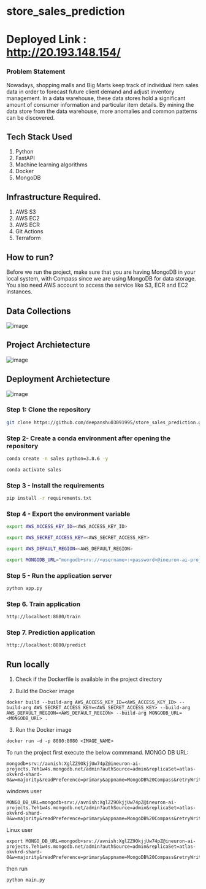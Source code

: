 # store_sales_prediction
# Deployed Link : http://20.193.148.154/

### Problem Statement
Nowadays, shopping malls and Big Marts keep track of individual item sales data in
order to forecast future client demand and adjust inventory management. In a data
warehouse, these data stores hold a significant amount of consumer information and
particular item details. By mining the data store from the data warehouse, more
anomalies and common patterns can be discovered.
## Tech Stack Used

1. Python
2. FastAPI
3. Machine learning algorithms
4. Docker
5. MongoDB

## Infrastructure Required.

1. AWS S3
2. AWS EC2
3. AWS ECR
4. Git Actions
5. Terraform

## How to run?

Before we run the project, make sure that you are having MongoDB in your local system, with Compass since we are using MongoDB for data storage. You also need AWS account to access the service like S3, ECR and EC2 instances.

## Data Collections

![image](https://user-images.githubusercontent.com/57321948/193536736-5ccff349-d1fb-486e-b920-02ad7974d089.png)

## Project Archietecture

![image](https://user-images.githubusercontent.com/57321948/193536768-ae704adc-32d9-4c6c-b234-79c152f756c5.png)

## Deployment Archietecture

![image](https://user-images.githubusercontent.com/57321948/193536973-4530fe7d-5509-4609-bfd2-cd702fc82423.png)

### Step 1: Clone the repository

```bash
git clone https://github.com/deepanshu03091995/store_sales_prediction.git
```

### Step 2- Create a conda environment after opening the repository

```bash
conda create -n sales python=3.8.6 -y
```

```bash
conda activate sales
```

### Step 3 - Install the requirements

```bash
pip install -r requirements.txt
```

### Step 4 - Export the environment variable

```bash
export AWS_ACCESS_KEY_ID=<AWS_ACCESS_KEY_ID>

export AWS_SECRET_ACCESS_KEY=<AWS_SECRET_ACCESS_KEY>

export AWS_DEFAULT_REGION=<AWS_DEFAULT_REGION>

export MONGODB_URL="mongodb+srv://<username>:<password>@ineuron-ai-projects.7eh1w4s.mongodb.net/?retryWrites=true&w=majority"

```

### Step 5 - Run the application server

```bash
python app.py
```

### Step 6. Train application

```bash
http://localhost:8080/train

```

### Step 7. Prediction application

```bash
http://localhost:8080/predict

```

## Run locally

1. Check if the Dockerfile is available in the project directory

2. Build the Docker image

```
docker build --build-arg AWS_ACCESS_KEY_ID=<AWS_ACCESS_KEY_ID> --build-arg AWS_SECRET_ACCESS_KEY=<AWS_SECRET_ACCESS_KEY> --build-arg AWS_DEFAULT_REGION=<AWS_DEFAULT_REGION> --build-arg MONGODB_URL=<MONGODB_URL> .

```

3. Run the Docker image

```
docker run -d -p 8080:8080 <IMAGE_NAME>
```

To run the project first execute the below commmand.
MONGO DB URL:

```
mongodb+srv://avnish:XglZZ9OkjjUw74pZ@ineuron-ai-projects.7eh1w4s.mongodb.net/admin?authSource=admin&replicaSet=atlas-okvkrd-shard-0&w=majority&readPreference=primary&appname=MongoDB%20Compass&retryWrites=true&ssl=true
```

windows user

```
MONGO_DB_URL=mongodb+srv://avnish:XglZZ9OkjjUw74pZ@ineuron-ai-projects.7eh1w4s.mongodb.net/admin?authSource=admin&replicaSet=atlas-okvkrd-shard-0&w=majority&readPreference=primary&appname=MongoDB%20Compass&retryWrites=true&ssl=true
```

Linux user

```
export MONGO_DB_URL=mongodb+srv://avnish:XglZZ9OkjjUw74pZ@ineuron-ai-projects.7eh1w4s.mongodb.net/admin?authSource=admin&replicaSet=atlas-okvkrd-shard-0&w=majority&readPreference=primary&appname=MongoDB%20Compass&retryWrites=true&ssl=true
```

then run

```
python main.py
```
